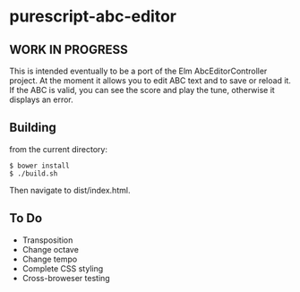 purescript-abc-editor
=====================

WORK IN PROGRESS
----------------

This is intended eventually to be a port of the Elm AbcEditorController project. At the moment it allows you to edit ABC text and to save or reload it.  If the ABC is valid, you can see the score and play the tune, otherwise it displays an error.

Building
--------

from the current directory:

    $ bower install
    $ ./build.sh
    
Then navigate to dist/index.html.

To Do
-----

* Transposition
* Change octave
* Change tempo
* Complete CSS styling
* Cross-broweser testing
